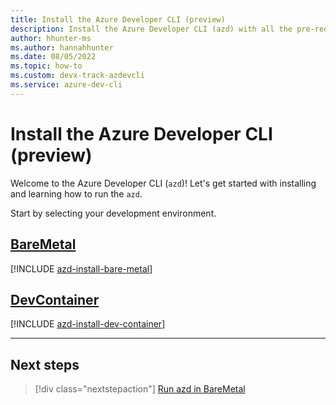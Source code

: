 ```yaml
---
title: Install the Azure Developer CLI (preview)
description: Install the Azure Developer CLI (azd) with all the pre-requisites for your local environment.
author: hhunter-ms
ms.author: hannahhunter
ms.date: 08/05/2022
ms.topic: how-to
ms.custom: devx-track-azdevcli
ms.service: azure-dev-cli
---
```


# Install the Azure Developer CLI (preview)

Welcome to the Azure Developer CLI (`azd`)! Let's get started with installing and learning how to run the `azd`.

Start by selecting your development environment.

## [BareMetal](#tab/baremetal)

[!INCLUDE [azd-install-bare-metal](includes/azd-install-bare-metal.md)]

## [DevContainer](#tab/devcontainer)

[!INCLUDE [azd-install-dev-container](includes/azd-install-dev-container.md)]

---

## Next steps

> [!div class="nextstepaction"]
> [Run azd in BareMetal](run-azd-baremetal.md)
